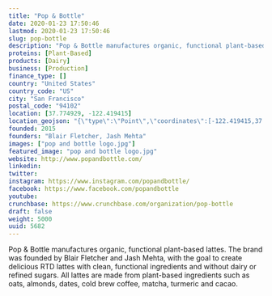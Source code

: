```yaml
---
title: "Pop & Bottle"
date: 2020-01-23 17:50:46
lastmod: 2020-01-23 17:50:46
slug: pop-bottle
description: "Pop & Bottle manufactures organic, functional plant-based lattes. The brand was founded by Blair Fletcher and Jash Mehta, with the goal to create delicious RTD lattes with clean, functional ingredients and without dairy or refined sugars. All lattes are made from plant-based ingredients such as oats, almonds, dates, cold brew coffee, matcha, turmeric and cacao."
proteins: [Plant-Based]
products: [Dairy]
business: [Production]
finance_type: []
country: "United States"
country_code: "US"
city: "San Francisco"
postal_code: "94102"
location: [37.774929, -122.419415]
location_geojson: "{\"type\":\"Point\",\"coordinates\":[-122.419415,37.774929]}"
founded: 2015
founders: "Blair Fletcher, Jash Mehta"
images: ["pop and bottle logo.jpg"]
featured_image: "pop and bottle logo.jpg"
website: http://www.popandbottle.com/
linkedin: 
twitter: 
instagram: https://www.instagram.com/popandbottle/
facebook: https://www.facebook.com/popandbottle
youtube: 
crunchbase: https://www.crunchbase.com/organization/pop-bottle
draft: false
weight: 5000
uuid: 5682
---
```

Pop & Bottle manufactures organic, functional plant-based lattes. The brand was founded by Blair Fletcher and Jash Mehta, with the goal to create delicious RTD lattes with clean, functional ingredients and without dairy or refined sugars. All lattes are made from plant-based ingredients such as oats, almonds, dates, cold brew coffee, matcha, turmeric and cacao.
